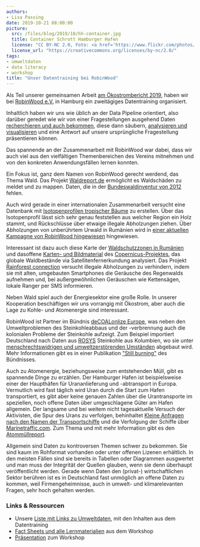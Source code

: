 ```yaml
---
authors:
- Lisa Passing
date: 2019-10-21 08:00:00
picture:
  src: /files/blog/2019/10/hh-container.jpg
  title: Container Schrott Hamburger Hafen
  license: "CC BY-NC 2.0, Foto: <a href='https://www.flickr.com/photos/travelswiss1/'>travelswiss1</a>"
  license_url: "https://creativecommons.org/licenses/by-nc/2.0/"
tags:
- umweltdaten
- data literacy
- workshop
title: "Unser Datentraining bei RobinWood"
---
```


Als Teil unserer gemeinsamen Arbeit [am Ökostrombericht 2019](https://datenschule.de/blog/2019/08/DS-Recherche-Oekostrom/), haben wir bei [RobinWood e.V.](https://www.robinwood.de) in Hamburg ein zweitägiges Datentraining organisiert.

Inhaltlich haben wir uns wie üblich an der Data Pipeline orientiert, also darüber geredet wie wir von einer Fragestellungen ausgehend Daten [recherchieren und auch bekommen](https://datenschule.de/blog/2019/09/DS-rueckblick-workshop-umweltdaten-suchen/), diese dann säubern, [analysieren und visualisieren](https://datenschule.de/blog/2019/10/DS-Die-Magie-der-Pivot-Tabellen/) und eine Antwort auf unsere ursprüngliche Fragestellung präsentieren können.

Das spannende an der Zusammenarbeit mit RobinWood war dabei, dass wir auch viel aus den vielfältigen Themenbereichen des Vereins mitnehmen und von den konkreten Anwendungsfällen lernen konnten.

Ein Fokus ist, ganz dem Namen von RobinWood gerecht werdend, das Thema Wald.
Das Projekt [Waldreport.de](https://waldreport.de/) ermöglicht es  Waldschäden zu meldet und zu mappen. Daten, die in der [Bundeswaldinventur von 2012](https://bwi.info/start.aspx?lang=de) fehlen.

Auch wird gerade in einer internationalen Zusammenarbeit versucht eine Datenbank mit [Isotopenprofilen tropischer Bäume](https://www.wwf.de/themen-projekte/waelder/waldvernichtung/rueckverfolgung-von-holz/) zu erstellen. Über das Isotopenprofil lässt sich sehr genau feststellen aus welcher Region ein Holz stammt, und Rückschlüsse über etwaige illegale Abholzungen ziehen. Über Abholzungen von unberührtem Urwald in Rumänien wird in [einer aktuellen Kampagne von RobinWood hingewiesen](https://www.robinwood.de/magazin/robin-wood-goes-romania) hingewiesen.

Interessant ist dazu auch diese Karte der [Waldschutzzonen in Rumänien](http://gis.rosilva.ro/) und dasoffene [Karten- und Bildmaterial](https://lcviewer.vito.be/) des [Copernicus-Projektes](https://land.copernicus.eu/global/products/lc), das globale Waldbestände via Satellitenfernerkundung analysiert. Das Projekt [Rainforest connection](https://rfcx.org/) versucht illegale Abholzungen zu verhindern, indem sie mit alten, umgebauten Smartphones die Geräusche des Regenwalds aufnehmen und, bei außergewöhnlichen Geräuschen wie Kettensägen, lokale Ranger per SMS informieren.

Neben Wald spiel auch der Energiesektor eine große Rolle. In unserer Kooperation beschäftigen wir uns vorrangig mit Ökostrom, aber auch die Lage zu Kohle- und Atomenergie sind interessant.

RobinWood ist Partner im Bündnis [deCOALonlize Europe](https://decoalonize-europe.net/de/), was neben den Umweltproblemen des Steinkohleabbaus und der -verbrennung auch die kolonialen Probleme der Steinkohle aufzeigt. Zum Beispiel importiert Deutschland nach Daten aus [ROSYS](https://rosys.dera.bgr.de/mapapps/resources/apps/rosys/index.html?lang=en#f_filter=RSD_IM_DialogToggleTool&f_view=application&send_RSD_IM=true&rohstoff_RSD_IM=175&kategorie_RSD_IM=113&jahr_RSD_IM=2014&land_RSD_IM=101&type_RSD_IM=amount&einheit_RSD_IM=5) Steinkohle aus Kolumbien, wo sie unter [menschrechtswidrigen und umweltzerstörenden Umständen](https://www.robinwood.de/pressemitteilungen/erneut-anti-kohle-protest-hamburg-moorburg) abgebaut wird. Mehr Informationen gibt es in einer Publikation ["Still burning"](https://decoalonize-europe.net/de/still-burning/) des Bündnisses.

Auch zu Atomenergie, beziehungsweise zum entstehenden Müll, gibt es spannende Dinge zu erzählen. Der Hamburger Hafen ist beispielsweise einer der Haupthäfen für Urananlieferung und -abtransport in Europa. Vermutlich wird fast täglich wird Uran durch die Start zum Hafen transportiert, es gibt aber keine genauen Zahlen über die Urantransporte im speziellen, noch offene Daten über umgeschlagene Güter am Hafen allgemein. Der langsame und bei weitem nicht tagesaktuelle Versuch der Aktivisten, die Spur des Urans zu verfolgen, behinhaltet [Kleine Anfragen nach den Namen der Transportschiffe](https://kleineanfragen.de/hamburg/21/2132-atomtransporte-durch-hamburg-iii) und die Verfolgung der Schiffe über [Marinetraffic.com](https://www.marinetraffic.com/en/ais/home/centerx:9.974/centery:53.520/zoom:12). Zum Thema und mit mehr Information gibt es den [Atommüllreport](https://www.atommuellreport.de/daten.html).

Allgemein sind Daten zu kontroversen Themen schwer zu bekommen. Sie sind kaum im Rohformat vorhanden oder unter offenen Lizenen erhältlich. In den meisten Fällen sind sie bereits in Tabellen oder Diagrammen ausgwertet und man muss der Integrität der Quellen glauben, wenn sie denn überhaupt veröffentlicht werden.
Gerade wenn Daten den (privat-) wirtschaftlichen Sektor berühren ist es in Deutschland fast unmöglich an offene Daten zu kommen, weil Firmengeheimnisse, auch in umwelt- und klimarelevanten Fragen, sehr hoch gehalten werden.


### Links & Ressourcen

- Unsere [Liste mit Links zu Umweltdaten](https://hackmd.okfn.de/S-5xUxzURReDAZcrda4AWQ), mit den Inhalten aus dem Datentraining<br>
- [Fact Sheets und alle Lernmaterialien](https://datenschule.de/lernmaterialien) aus dem Workshop <br>
- [Präsentation](/files/downloads/workshops/Datenschule_Workshop_Datentraining_RobinWood.pdf) zum Workshop
